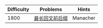 | Difficulty | Problems | Hints |
|------------|------------|-----------|
| 1800 | [最长回文前后缀](https://www.luogu.com.cn/problem/P12213) | Manacher |
